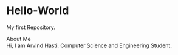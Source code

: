# Hello-World
My first Repository.

About Me <br/>
Hi, I am Arvind Hasti. Computer Science and Engineering Student.
